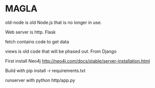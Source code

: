 MAGLA 
=====
old-node is old Node.js that is no longer in use.

Web server is http. Flask

fetch contains code to get data

views is old code that will be phased out. From Django

First install Neo4j http://neo4j.com/docs/stable/server-installation.html

Build with pip install -r requirements.txt

runserver with python http/app.py
